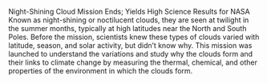 Night-Shining Cloud Mission Ends; Yields High Science Results for NASA 
 Known as night-shining or noctilucent clouds, they are seen at twilight in the summer months, typically at high latitudes near the North and South Poles. Before the mission, scientists knew these types of clouds varied with latitude, season, and solar activity, but didn’t know why. This mission was launched to understand the variations and study why the clouds form and their links to climate change by measuring the thermal, chemical, and other properties of the environment in which the clouds form.